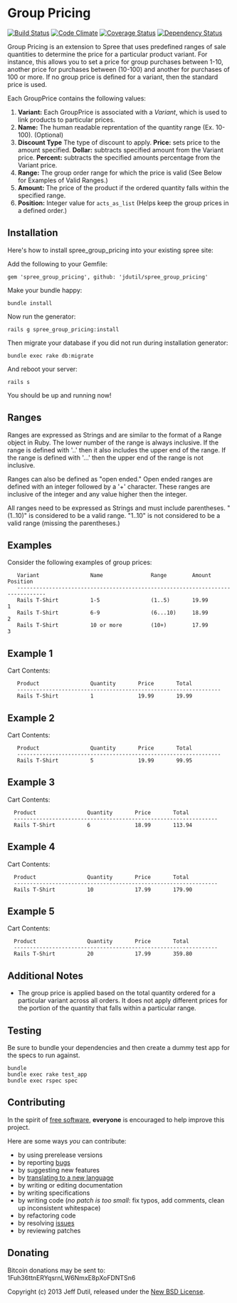 Group Pricing
==============

[![Build Status](https://secure.travis-ci.org/jdutil/spree_group_pricing.png)](http://travis-ci.org/jdutil/spree_group_pricing)
[![Code Climate](https://codeclimate.com/github/jdutil/spree_group_pricing.png)](https://codeclimate.com/github/jdutil/spree_group_pricing)
[![Coverage Status](https://coveralls.io/repos/jdutil/spree_group_pricing/badge.png?branch=master)](https://coveralls.io/r/jdutil/spree_group_pricing)
[![Dependency Status](https://gemnasium.com/jdutil/spree_group_pricing.png?travis)](https://gemnasium.com/jdutil/spree_group_pricing)

Group Pricing is an extension to Spree that uses predefined ranges of sale quantities to determine the price for a particular product variant.  For instance, this allows you to set a price for group purchases between 1-10, another price for purchases between (10-100) and another for purchases of 100 or more.  If no group price is defined for a variant, then the standard price is used.

Each GroupPrice contains the following values:

1. **Variant:** Each GroupPrice is associated with a _Variant_, which is used to link products to particular prices.
1. **Name:** The human readable reprentation of the quantity range (Ex. 10-100).  (Optional)
1. **Discount Type** The type of discount to apply.  **Price:** sets price to the amount specified. **Dollar:** subtracts specified amount from the Variant price.  **Percent:** subtracts the specified amounts percentage from the Variant price.
1. **Range:** The group order range for which the price is valid (See Below for Examples of Valid Ranges.)
1. **Amount:** The price of the product if the ordered quantity falls within the specified range.
1. **Position:** Integer value for `acts_as_list` (Helps keep the group prices in a defined order.)

Installation
------------

Here's how to install spree_group_pricing into your existing spree site:

Add the following to your Gemfile:

    gem 'spree_group_pricing', github: 'jdutil/spree_group_pricing'

Make your bundle happy:

    bundle install

Now run the generator:

    rails g spree_group_pricing:install

Then migrate your database if you did not run during installation generator:

    bundle exec rake db:migrate

And reboot your server:

    rails s

You should be up and running now!

Ranges
------

Ranges are expressed as Strings and are similar to the format of a Range object in Ruby.  The lower number of the range is always inclusive.  If the range is defined with '..' then it also includes the upper end of the range.  If the range is defined with '...' then the upper end of the range is not inclusive.

Ranges can also be defined as "open ended."  Open ended ranges are defined with an integer followed by a '+' character.  These ranges are inclusive of the integer and any value higher then the integer.

All ranges need to be expressed as Strings and must include parentheses.  "(1..10)" is considered to be a valid range. "1..10" is not considered to be a valid range (missing the parentheses.)

Examples
--------

Consider the following examples of group prices:

       Variant                Name               Range        Amount         Position
       -------------------------------------------------------------------------------
       Rails T-Shirt          1-5                (1..5)       19.99          1
       Rails T-Shirt          6-9                (6...10)     18.99          2
       Rails T-Shirt          10 or more         (10+)        17.99          3

## Example 1

Cart Contents:

       Product                Quantity       Price       Total
       ----------------------------------------------------------------
       Rails T-Shirt          1              19.99       19.99

## Example 2

Cart Contents:

       Product                Quantity       Price       Total
       ----------------------------------------------------------------
       Rails T-Shirt          5              19.99       99.95

## Example 3

Cart Contents:

      Product                Quantity       Price       Total
      ----------------------------------------------------------------
      Rails T-Shirt          6              18.99       113.94

## Example 4

Cart Contents:

      Product                Quantity       Price       Total
      ----------------------------------------------------------------
      Rails T-Shirt          10             17.99       179.90

## Example 5

Cart Contents:

      Product                Quantity       Price       Total
      ----------------------------------------------------------------
      Rails T-Shirt          20             17.99       359.80


Additional Notes
----------------

* The group price is applied based on the total quantity ordered for a particular variant across all orders.  It does not apply different prices for the portion of the quantity that falls within a particular range.

Testing
-------

Be sure to bundle your dependencies and then create a dummy test app for the specs to run against.

```shell
bundle
bundle exec rake test_app
bundle exec rspec spec
```

Contributing
------------

In the spirit of [free software](http://www.fsf.org/licensing/essays/free-sw.html), **everyone** is encouraged to help improve this project.

Here are some ways *you* can contribute:

* by using prerelease versions
* by reporting [bugs](https://github.com/jdutil/spree_group_pricing/issues)
* by suggesting new features
* by [translating to a new language](https://github.com/jdutil/spree_group_pricing/tree/master/config/locales)
* by writing or editing documentation
* by writing specifications
* by writing code (*no patch is too small*: fix typos, add comments, clean up inconsistent whitespace)
* by refactoring code
* by resolving [issues](https://github.com/jdutil/spree_group_pricing/issues)
* by reviewing patches

Donating
--------

Bitcoin donations may be sent to: 1Fuh36ttnERYqsrnLW6NmxE8pXoFDNTSn6

Copyright (c) 2013 Jeff Dutil, released under the [New BSD License](https://github.com/jdutil/spree_drop_ship/tree/master/LICENSE).
